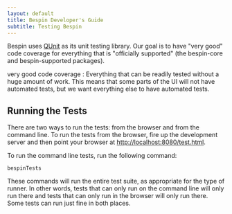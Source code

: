```yaml
---
layout: default
title: Bespin Developer's Guide
subtitle: Testing Bespin
---
```


Bespin uses [QUnit](http://docs.jquery.com/QUnit) as its unit testing 
library. Our goal is to have "very good" code coverage for everything
that is "officially supported" (the bespin-core and bespin-supported 
packages).

very good code coverage
:   Everything that can be readily tested without a huge amount of work.
    This means that some parts of the UI will not have automated tests,
    but we want everything else to have automated tests.

Running the Tests
-----------------

There are two ways to run the tests: from the browser and from the command 
line. To run the tests from the browser, fire up the development server
and then point your browser at 
[http://localhost:8080/test.html](http://localhost:8080/test.html).

To run the command line tests, run the following command:
  
    bespinTests

These commands will run the entire test suite, as appropriate for the type
of runner. In other words, tests that can only run on the command line will
only run there and tests that can only run in the browser will only run there.
Some tests can run just fine in both places.
